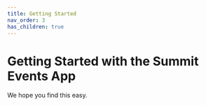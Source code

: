 ```yaml
---
title: Getting Started
nav_order: 3
has_children: true
---
```

# Getting Started with the Summit Events App

We hope you find this easy.

